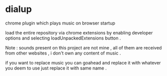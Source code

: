 # dialup
chrome plugin which plays music on browser startup

load the entire repository via chrome extensions by enabling developer options and selecting loadUnpackedExtensions button .

Note : sounds present on this project are not mine , all of them are received from other websites , i don't own any content of music .

if you want to replace music you can goahead and replace it with whatever you deem to  use just replace it with same name .

